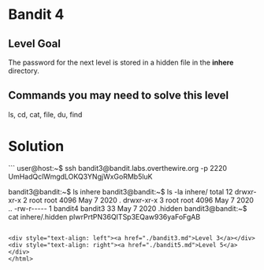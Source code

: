 <html>
<h1>Bandit 4</h1>

<h2 id="level-goal">Level Goal</h2>
<p>The password for the next level is stored in a hidden file in the
<strong>inhere</strong> directory.</p>

<h2 id="commands-you-may-need-to-solve-this-level">Commands you may need to solve this level</h2>
<p>ls, cd, cat, file, du, find</p>


<h1>Solution</h1>
```
user@host:~$ ssh bandit3@bandit.labs.overthewire.org -p 2220
UmHadQclWmgdLOKQ3YNgjWxGoRMb5luK

bandit3@bandit:~$ ls
inhere
bandit3@bandit:~$ ls -la inhere/
total 12
drwxr-xr-x 2 root    root    4096 May  7  2020 .
drwxr-xr-x 3 root    root    4096 May  7  2020 ..
-rw-r----- 1 bandit4 bandit3   33 May  7  2020 .hidden
bandit3@bandit:~$ cat inhere/.hidden
pIwrPrtPN36QITSp3EQaw936yaFoFgAB
```

<div style="text-align: left"><a href="./bandit3.md">Level 3</a></div>
<div style="text-align: right"><a href="./bandit5.md">Level 5</a></div>
</html>
